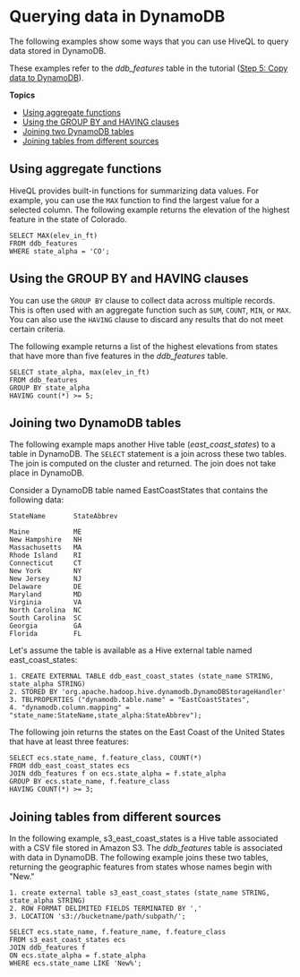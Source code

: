 # Querying data in DynamoDB<a name="EMRforDynamoDB.Querying"></a>

The following examples show some ways that you can use HiveQL to query data stored in DynamoDB\.

These examples refer to the *ddb\_features* table in the tutorial \([Step 5: Copy data to DynamoDB](EMRforDynamoDB.Tutorial.CopyDataToDDB.md)\)\.

**Topics**
+ [Using aggregate functions](#EMRforDynamoDB.Querying.AggregateFunctions)
+ [Using the GROUP BY and HAVING clauses](#EMRforDynamoDB.Querying.GroupByAndHaving)
+ [Joining two DynamoDB tables](#EMRforDynamoDB.Querying.JoiningTwoTables)
+ [Joining tables from different sources](#EMRforDynamoDB.Querying.JoiningTablesFromDifferentSources)

## Using aggregate functions<a name="EMRforDynamoDB.Querying.AggregateFunctions"></a>

HiveQL provides built\-in functions for summarizing data values\. For example, you can use the `MAX` function to find the largest value for a selected column\. The following example returns the elevation of the highest feature in the state of Colorado\.

```
SELECT MAX(elev_in_ft)
FROM ddb_features
WHERE state_alpha = 'CO';
```

## Using the GROUP BY and HAVING clauses<a name="EMRforDynamoDB.Querying.GroupByAndHaving"></a>

You can use the `GROUP BY` clause to collect data across multiple records\. This is often used with an aggregate function such as `SUM`, `COUNT`, `MIN`, or `MAX`\. You can also use the `HAVING` clause to discard any results that do not meet certain criteria\.

The following example returns a list of the highest elevations from states that have more than five features in the *ddb\_features* table\.

```
SELECT state_alpha, max(elev_in_ft)
FROM ddb_features
GROUP BY state_alpha
HAVING count(*) >= 5;
```

## Joining two DynamoDB tables<a name="EMRforDynamoDB.Querying.JoiningTwoTables"></a>

The following example maps another Hive table \(*east\_coast\_states*\) to a table in DynamoDB\. The `SELECT` statement is a join across these two tables\. The join is computed on the cluster and returned\. The join does not take place in DynamoDB\. 

Consider a DynamoDB table named EastCoastStates that contains the following data:

```
StateName       StateAbbrev

Maine           ME
New Hampshire   NH
Massachusetts   MA
Rhode Island    RI
Connecticut     CT
New York        NY
New Jersey      NJ
Delaware        DE
Maryland        MD
Virginia        VA
North Carolina  NC
South Carolina  SC
Georgia         GA
Florida         FL
```

Let's assume the table is available as a Hive external table named east\_coast\_states:

```
1. CREATE EXTERNAL TABLE ddb_east_coast_states (state_name STRING, state_alpha STRING)
2. STORED BY 'org.apache.hadoop.hive.dynamodb.DynamoDBStorageHandler'
3. TBLPROPERTIES ("dynamodb.table.name" = "EastCoastStates",
4. "dynamodb.column.mapping" = "state_name:StateName,state_alpha:StateAbbrev");
```

The following join returns the states on the East Coast of the United States that have at least three features:

```
SELECT ecs.state_name, f.feature_class, COUNT(*)
FROM ddb_east_coast_states ecs
JOIN ddb_features f on ecs.state_alpha = f.state_alpha
GROUP BY ecs.state_name, f.feature_class
HAVING COUNT(*) >= 3;
```

## Joining tables from different sources<a name="EMRforDynamoDB.Querying.JoiningTablesFromDifferentSources"></a>

In the following example, s3\_east\_coast\_states is a Hive table associated with a CSV file stored in Amazon S3\. The *ddb\_features* table is associated with data in DynamoDB\. The following example joins these two tables, returning the geographic features from states whose names begin with "New\."

```
1. create external table s3_east_coast_states (state_name STRING, state_alpha STRING)
2. ROW FORMAT DELIMITED FIELDS TERMINATED BY ','
3. LOCATION 's3://bucketname/path/subpath/';
```

```
SELECT ecs.state_name, f.feature_name, f.feature_class
FROM s3_east_coast_states ecs
JOIN ddb_features f
ON ecs.state_alpha = f.state_alpha
WHERE ecs.state_name LIKE 'New%';
```